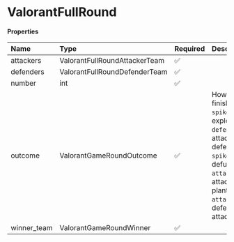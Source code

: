 # ValorantFullRound

**Properties**

| Name        | Type                          | Required | Description                                                                                                                                                                                                                                                                                      |
| :---------- | :---------------------------- | :------- | :----------------------------------------------------------------------------------------------------------------------------------------------------------------------------------------------------------------------------------------------------------------------------------------------- |
| attackers   | ValorantFullRoundAttackerTeam | ✅       |                                                                                                                                                                                                                                                                                                  |
| defenders   | ValorantFullRoundDefenderTeam | ✅       |                                                                                                                                                                                                                                                                                                  |
| number      | int                           | ✅       |                                                                                                                                                                                                                                                                                                  |
| outcome     | ValorantGameRoundOutcome      | ✅       | How was the round finished. <br/>`spike_exploded`: spike exploded <br/>`defenders_eliminated`: attackers killed all defenders <br/>`spike_defused`: spike defused <br/>`attack_timeout`: attackers failed to plant the spike in time <br/>`attackers_eliminated`: defenders killed all attackers |
| winner_team | ValorantGameRoundWinner       | ✅       |                                                                                                                                                                                                                                                                                                  |
